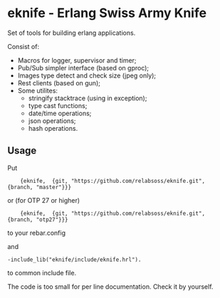 # eknife - Erlang Swiss Army Knife 

Set of tools for building erlang applications.

Consist of:
* Macros for logger, supervisor and timer;
* Pub/Sub simpler interface (based on gproc); 
* Images type detect and check size (jpeg only);
* Rest clients (based on gun);
* Some utilites:
  * stringify stacktrace (using in exception);
  * type cast functions;
  * date/time operations;
  * json operations;
  * hash operations.
  
## Usage  

Put 
```
    {eknife,  {git, "https://github.com/relabsoss/eknife.git", {branch, "master"}}}
```
or (for OTP 27 or higher)
```
    {eknife,  {git, "https://github.com/relabsoss/eknife.git", {branch, "otp27"}}}
```
to your rebar.config

and
```
-include_lib("eknife/include/eknife.hrl").
```
to common include file.

The code is too small for per line documentation. Check it by yourself.
